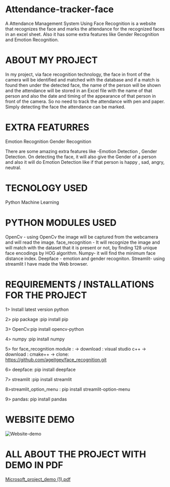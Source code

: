# Attendance-tracker-face
A Attendance Management System Using Face Recognition is a website that recognizes the face and marks the attendance for the recognized faces in an excel sheet. Also it has some extra features like Gender Recognition and Emotion Recognition.

# ABOUT MY PROJECT
In my project, via face recognition technology, the face in front of the camera will be identified and matched with the database and if a match is found then under the detected face, the name of the person will be shown and the attendance will be stored in an Excel file with the name of that person and also the date and timing of the appearance of that person in front of the camera. So no need to track the attendance with pen and paper. Simply detecting the face the attendance can be marked. 

# EXTRA FEATURRES
Emotion Recognition
Gender Recognition

There are some amazing extra features like -Emotion Detection , Gender Detection. On detecting the face, it will also give the Gender of a person and also it will do Emotion Detection like if that person is happy , sad, angry, neutral.

# TECNOLOGY USED
Python
Machine Learning

# PYTHON MODULES USED
OpenCv - using OpenCv the image will be captured from the webcamera and will read the image.
face_recognition - It will recognize the image and will match with the dataset that it is present or not, by finding 128 unique face encodings by HOG algorithm.
Numpy- it will find the minimum face distance index.
Deepface - emotion and gender recogniton.
Streamlit- using streamlit I have made the Web browser.

# REQUIREMENTS / INSTALLATIONS FOR THE PROJECT

1> Install latest version python

2> pip package :pip install pip

3> OpenCv:pip install opencv-python

4> numpy :pip install numpy

5> for face_recognition module :
      -> download : visual studio c++
      -> download : cmake++
      -> clone: https://github.com/ageitgey/face_recognition.git

6> deepface: pip install deepface

7> streamlit :pip install streamlit

8>streamlit_option_menu : pip install streamlit-option-menu

9> pandas: pip install pandas

# WEBSITE DEMO
![Website-demo](https://user-images.githubusercontent.com/86372744/170847767-bb296caa-10bb-4b85-83b6-54d964814d68.jpeg)

# ALL ABOUT THE PROJECT WITH DEMO IN PDF
[Microsoft_project_demo (1).pdf](https://github.com/AnushkaBiswas/Attendance-tracker-face/files/8792431/Microsoft_project_demo.1.pdf)

